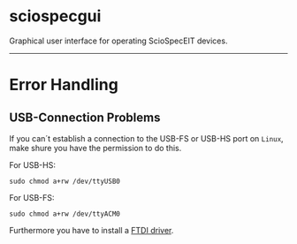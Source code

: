 # sciospecgui
Graphical user interface for operating ScioSpecEIT devices.

___
# Error Handling

## USB-Connection Problems

If you can´t establish a connection to the USB-FS or USB-HS port on `Linux`, make shure you have the permission to do this.

For USB-HS:

    sudo chmod a+rw /dev/ttyUSB0

For USB-FS:

    sudo chmod a+rw /dev/ttyACM0

Furthermore you have to install a [FTDI driver](https://ftdichip.com/drivers/d2xx-drivers/). 
